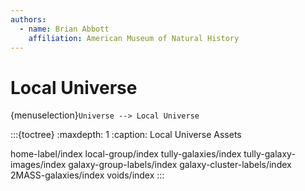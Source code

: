 ```yaml
---
authors:
  - name: Brian Abbott
    affiliation: American Museum of Natural History
---
```



# Local Universe

{menuselection}`Universe --> Local Universe`




<!-- :::{figure} .png
:align: left
:alt: 
::: -->



:::{toctree}
:maxdepth: 1
:caption: Local Universe Assets

home-label/index
local-group/index
tully-galaxies/index
tully-galaxy-images/index
galaxy-group-labels/index
galaxy-cluster-labels/index
2MASS-galaxies/index
voids/index
:::

